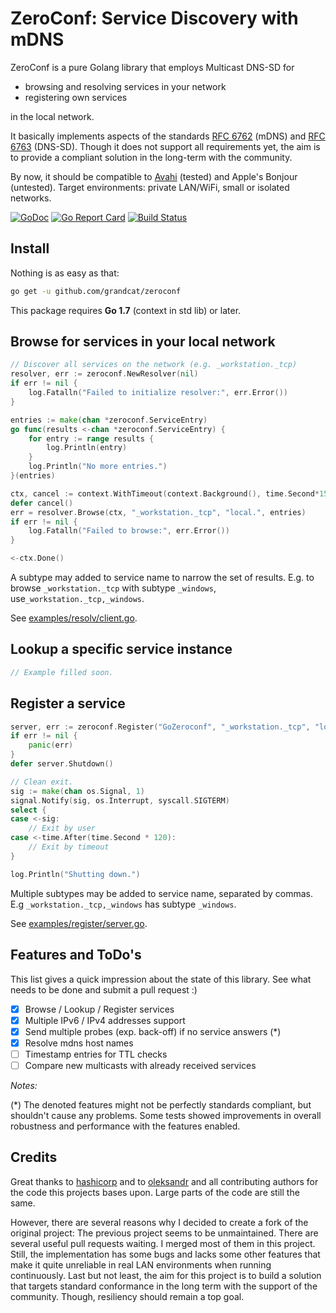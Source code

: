 # ZeroConf: Service Discovery with mDNS

ZeroConf is a pure Golang library that employs Multicast DNS-SD for

* browsing and resolving services in your network
* registering own services

in the local network.

It basically implements aspects of the standards
[RFC 6762](https://tools.ietf.org/html/rfc6762) (mDNS) and
[RFC 6763](https://tools.ietf.org/html/rfc6763) (DNS-SD).
Though it does not support all requirements yet, the aim is to provide a compliant solution in the long-term with the community.

By now, it should be compatible to [Avahi](http://avahi.org/) (tested) and Apple's Bonjour (untested).
Target environments: private LAN/WiFi, small or isolated networks.

[![GoDoc](https://godoc.org/github.com/grandcat/zeroconf?status.svg)](https://godoc.org/github.com/grandcat/zeroconf)
[![Go Report Card](https://goreportcard.com/badge/github.com/grandcat/zeroconf)](https://goreportcard.com/report/github.com/grandcat/zeroconf)
[![Build Status](https://travis-ci.com/grandcat/zeroconf.svg?branch=master)](https://travis-ci.com/grandcat/zeroconf)

## Install

Nothing is as easy as that:

```bash
go get -u github.com/grandcat/zeroconf
```

This package requires **Go 1.7** (context in std lib) or later.

## Browse for services in your local network

```go
// Discover all services on the network (e.g. _workstation._tcp)
resolver, err := zeroconf.NewResolver(nil)
if err != nil {
    log.Fatalln("Failed to initialize resolver:", err.Error())
}

entries := make(chan *zeroconf.ServiceEntry)
go func(results <-chan *zeroconf.ServiceEntry) {
    for entry := range results {
        log.Println(entry)
    }
    log.Println("No more entries.")
}(entries)

ctx, cancel := context.WithTimeout(context.Background(), time.Second*15)
defer cancel()
err = resolver.Browse(ctx, "_workstation._tcp", "local.", entries)
if err != nil {
    log.Fatalln("Failed to browse:", err.Error())
}

<-ctx.Done()
```

A subtype may added to service name to narrow the set of results. E.g. to browse `_workstation._tcp` with subtype `_windows`, use`_workstation._tcp,_windows`.

See [examples/resolv/client.go](examples/resolv/client.go).

## Lookup a specific service instance

```go
// Example filled soon.
```

## Register a service

```go
server, err := zeroconf.Register("GoZeroconf", "_workstation._tcp", "local.", 42424, []string{"txtv=0", "lo=1", "la=2"}, nil)
if err != nil {
    panic(err)
}
defer server.Shutdown()

// Clean exit.
sig := make(chan os.Signal, 1)
signal.Notify(sig, os.Interrupt, syscall.SIGTERM)
select {
case <-sig:
    // Exit by user
case <-time.After(time.Second * 120):
    // Exit by timeout
}

log.Println("Shutting down.")
```

Multiple subtypes may be added to service name, separated by commas. E.g `_workstation._tcp,_windows` has subtype `_windows`.

See [examples/register/server.go](examples/register/server.go).

## Features and ToDo's

This list gives a quick impression about the state of this library.
See what needs to be done and submit a pull request :)

* [x] Browse / Lookup / Register services
* [x] Multiple IPv6 / IPv4 addresses support
* [x] Send multiple probes (exp. back-off) if no service answers (*)
* [x] Resolve mdns host names
* [ ] Timestamp entries for TTL checks
* [ ] Compare new multicasts with already received services

_Notes:_

(*) The denoted features might not be perfectly standards compliant, but shouldn't cause any problems.
    Some tests showed improvements in overall robustness and performance with the features enabled.

## Credits

Great thanks to [hashicorp](https://github.com/hashicorp/mdns) and to [oleksandr](https://github.com/oleksandr/bonjour) and all contributing authors for the code this projects bases upon.
Large parts of the code are still the same.

However, there are several reasons why I decided to create a fork of the original project:
The previous project seems to be unmaintained. There are several useful pull requests waiting. I merged most of them in this project.
Still, the implementation has some bugs and lacks some other features that make it quite unreliable in real LAN environments when running continuously.
Last but not least, the aim for this project is to build a solution that targets standard conformance in the long term with the support of the community.
Though, resiliency should remain a top goal.

